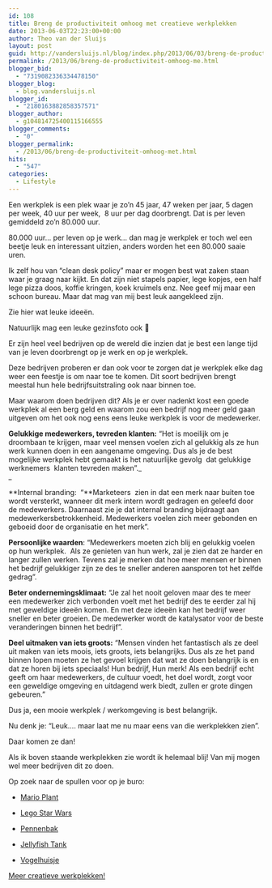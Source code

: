 ```yaml
---
id: 108
title: Breng de productiviteit omhoog met creatieve werkplekken
date: 2013-06-03T22:23:00+00:00
author: Theo van der Sluijs
layout: post
guid: http://vandersluijs.nl/blog/index.php/2013/06/03/breng-de-productiviteit-omhoog-me/
permalink: /2013/06/breng-de-productiviteit-omhoog-me.html
blogger_bid:
  - "7319082336334478150"
blogger_blog:
  - blog.vandersluijs.nl
blogger_id:
  - "2180163882858357571"
blogger_author:
  - g104814725400115166555
blogger_comments:
  - "0"
blogger_permalink:
  - /2013/06/breng-de-productiviteit-omhoog-met.html
hits:
  - "547"
categories:
  - Lifestyle
---
```

Een werkplek is een plek waar je zo&#8217;n 45 jaar, 47 weken per jaar, 5 dagen per week, 40 uur per week,  8 uur per dag doorbrengt. Dat is per leven gemiddeld zo&#8217;n 80.000 uur.

80.000 uur&#8230; per leven op je werk&#8230; dan mag je werkplek er toch wel een beetje leuk en interessant uitzien, anders worden het een 80.000 saaie uren. <!--more-->

Ik zelf hou van &#8220;clean desk policy&#8221; maar er mogen best wat zaken staan waar je graag naar kijkt. En dat zijn niet stapels papier, lege kopjes, een half lege pizza doos, koffie kringen, koek kruimels enz. Nee geef mij maar een schoon bureau. Maar dat mag van mij best leuk aangekleed zijn.

Zie hier wat leuke ideeën.

Natuurlijk mag een leuke gezinsfoto ook 🙂

Er zijn heel veel bedrijven op de wereld die inzien dat je best een lange tijd van je leven doorbrengt op je werk en op je werkplek.

Deze bedrijven proberen er dan ook voor te zorgen dat je werkplek elke dag weer een feestje is om naar toe te komen. Dit soort bedrijven brengt meestal hun hele bedrijfsuitstraling ook naar binnen toe.

Maar waarom doen bedrijven dit? Als je er over nadenkt kost een goede werkplek al een berg geld en waarom zou een bedrijf nog meer geld gaan uitgeven om het ook nog eens eens leuke werkplek is voor de medewerker.

**Gelukkige medewerkers, tevreden klanten:** &#8220;Het is moeilijk om je droombaan te krijgen, maar veel mensen voelen zich al gelukkig als ze hun werk kunnen doen in een aangename omgeving. Dus als je de best mogelijke werkplek hebt gemaakt is het natuurlijke gevolg  dat gelukkige werknemers  klanten tevreden maken&#8221;._  
_ 

**Internal branding:  &#8220;**Marketeers  zien in dat een merk naar buiten toe wordt versterkt, wanneer dit merk intern wordt gedragen en geleefd door de medewerkers. Daarnaast zie je dat internal branding bijdraagt aan medewerkersbetrokkenheid. Medewerkers voelen zich meer gebonden en geboeid door de organisatie en het merk&#8221;.

**Persoonlijke waarden**: &#8220;Medewerkers moeten zich blij en gelukkig voelen op hun werkplek.  Als ze genieten van hun werk, zal je zien dat ze harder en langer zullen werken. Tevens zal je merken dat hoe meer mensen er binnen het bedrijf gelukkiger zijn ze des te sneller anderen aansporen tot het zelfde gedrag&#8221;.

**Beter ondernemingsklimaat:** &#8220;Je zal het nooit geloven maar des te meer een medewerker zich verbonden voelt met het bedrijf des te eerder zal hij met geweldige ideeën komen. En met deze ideeën kan het bedrijf weer sneller en beter groeien. De medewerker wordt de katalysator voor de beste veranderingen binnen het bedrijf&#8221;.

**Deel uitmaken van iets groots:** &#8220;Mensen vinden het fantastisch als ze deel uit maken van iets moois, iets groots, iets belangrijks. Dus als ze het pand binnen lopen moeten ze het gevoel krijgen dat wat ze doen belangrijk is en dat ze horen bij iets speciaals! Hun bedrijf, Hun merk! Als een bedrijf echt geeft om haar medewerkers, de cultuur voedt, het doel wordt, zorgt voor een geweldige omgeving en uitdagend werk biedt, zullen er grote dingen gebeuren.&#8221;

Dus ja, een mooie werkplek / werkomgeving is best belangrijk.

Nu denk je: &#8220;Leuk&#8230;. maar laat me nu maar eens van die werkplekken zien&#8221;.

Daar komen ze dan!

Als ik boven staande werkplekken zie wordt ik helemaal blij! Van mij mogen wel meer bedrijven dit zo doen.

Op zoek naar de spullen voor op je buro:

</p> 

  * <a href="http://www.etsy.com/listing/114891359/super-mario-inspired-big-potted-piranha?ref=sr_gallery_11&ga_search_query=mario+plant&ga_view_type=gallery&ga_ship_to=NL&ga_search_type=all&ga_facet=mario+plant" target="_blank">Mario Plant</a>


  * <a href="http://www.play.com/Toys/Toys/4-/33547074/-/Product.html" target="_blank">Lego Star Wars</a>


  * <a href="http://www.thinkgeek.com/product/11f1/" target="_blank">Pennenbak</a>


  * <a href="http://www.megagadgets.nl/jellyfish-tank.html" target="_blank">Jellyfish Tank</a>


  * <a href="http://www.gadgethouse.nl/spinning-hat-vogelhuisje-radio-fm-mp3-p82017.html" target="_blank">Vogelhuisje</a>
</ul> 

[Meer creatieve werkplekken!](http://officesnapshots.com/)